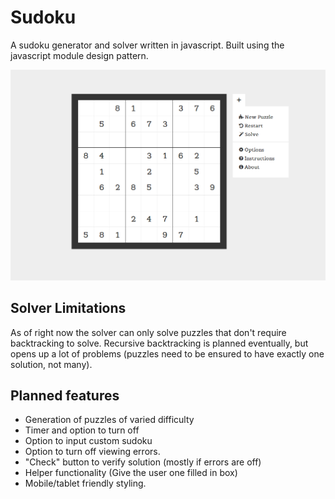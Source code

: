 # Sudoku

A sudoku generator and solver written in javascript. Built using the javascript module design pattern.

![The sudoku app UI.](img/ui.png)

## Solver Limitations

As of right now the solver can only solve puzzles that don't require backtracking to solve. Recursive backtracking is planned eventually, but opens up a lot of problems (puzzles need to be ensured to have exactly one solution, not many).

## Planned features

+ Generation of puzzles of varied difficulty
+ Timer and option to turn off
+ Option to input custom sudoku
+ Option to turn off viewing errors.
+ "Check" button to verify solution (mostly if errors are off)
+ Helper functionality (Give the user one filled in box)
+ Mobile/tablet friendly styling.
